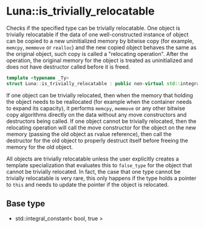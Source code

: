 # Luna::is_trivially_relocatable
Checks if the specified type can be trivially relocatable. One object is trivially relocatable if the data of one well-constructed instance of object can be copied to a new uninitialized memory by bitwise copy (for example, `memcpy`, `memmove` or `realloc`) and the new copied object behaves the same as the original object, such copy is called a "relocating operation". After the operation, the original memory for the object is treated as uninitialized and does not have destructor called before it is freed. 

```c++
template <typename _Ty>
struct Luna::is_trivially_relocatable : public non-virtual std::integral_constant< bool, true >
```

If one object can be trivially relocated, then when the memory that holding the object needs to be reallocated (for example when the container needs to expand its capacity), it performs `memcpy`, `memmove` or any other bitwise copy algorithms directly on the data without any move constructors and destructors being called. If one object cannot be trivially relocated, then the relocating operation will call the move constructor for the object on the new memory (passing the old object as rvalue reference), then call the destructor for the old object to properly destruct itself before freeing the memory for the old object.

All objects are trivially relocatable unless the user explicitly creates a template specialization that evaluates this to `false_type` for the object that cannot be trivially relocated. In fact, the case that one type cannot be trivially relocatable is very rare, this only happens if the type holds a pointer to `this` and needs to update the pointer if the object is relocated. 

## Base type
* std::integral_constant< bool, true >
